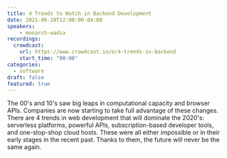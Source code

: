 ```yaml
---
title: 4 Trends to Watch in Backend Development
date: 2021-06-10T12:00:00-04:00
speakers:
    - monarch-wadia
recordings:
  crowdcast:
    url: https://www.crowdcast.io/e/4-trends-in-backend
    start_time: "00:00"
categories:
  - software
draft: false
featured: true
---
```


The 00's and 10's saw big leaps in computational capacity and browser APIs. Companies are now starting to take full advantage of these changes. There are 4 trends in web development that will dominate the 2020's: serverless platforms, powerful APIs, subscription-based developer tools, and one-stop-shop cloud hosts. These were all either impossible or in their early stages in the recent past. Thanks to them, the future will never be the same again.
